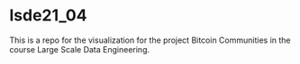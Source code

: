 # lsde21_04
This is a repo for the visualization for the project Bitcoin Communities in the course Large Scale Data Engineering.
